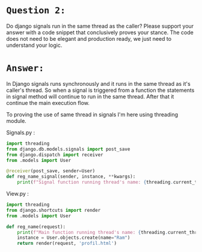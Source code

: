 
# `Question 2:` 
Do django signals run in the same thread as the caller? Please support your answer with a code snippet that conclusively proves your stance. The code does not need to be elegant and production ready, we just need to understand your logic.

# `Answer:`
In Django signals runs synchronously and it runs in the same thread as it's caller's thread.
So when a signal is triggered from a function the statements in signal method will continue to run in the same thread.
After that it continue the main execution flow.

To proving the use of same thread in  signals I'm here using threading module.

Signals.py :
```python
import threading
from django.db.models.signals import post_save
from django.dispatch import receiver
from .models import User

@receiver(post_save, sender=User)
def reg_name_signal(sender, instance, **kwargs):
    print(f"Signal function running thread's name: {threading.current_thread().name}")
```

View.py :
```python
import threading
from django.shortcuts import render
from .models import User

def reg_name(request):
    print(f"Main function running thread's name: {threading.current_thread().name}")
    instance = User.objects.create(name="Ram")
    return render(request, 'profil.html')
```